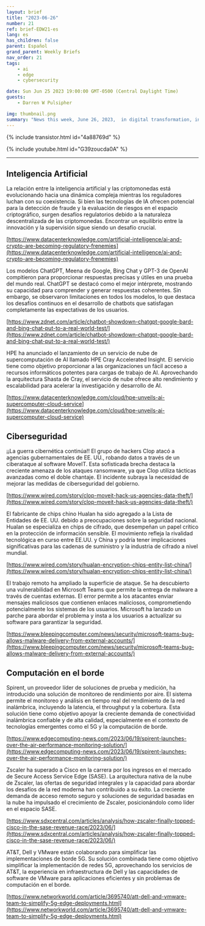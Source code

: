 ```yaml
---
layout: brief
title: "2023-06-26"
number: 21
ref: brief-EDW21-es
lang: es
has_children: false
parent: Español
grand_parent: Weekly Briefs
nav_order: 21
tags:
    - ai
    - edge
    - cybersecurity

date: Sun Jun 25 2023 19:00:00 GMT-0500 (Central Daylight Time)
guests:
    - Darren W Pulsipher

img: thumbnail.png
summary: "News this week, June 26, 2023,  in digital transformation, including increased attacks in the cyber war, everyone jumping onto the generative AI bandwagon, and virtualized radio area networks."
---
```


{% include transistor.html id="4a88769d" %}



{% include youtube.html id="G39zoucda0A" %}

---

## Inteligencia Artificial

La relación entre la inteligencia artificial y las criptomonedas está evolucionando hacia una dinámica compleja mientras los reguladores luchan con su coexistencia. Si bien las tecnologías de IA ofrecen potencial para la detección de fraude y la evaluación de riesgos en el espacio criptográfico, surgen desafíos regulatorios debido a la naturaleza descentralizada de las criptomonedas. Encontrar un equilibrio entre la innovación y la supervisión sigue siendo un desafío crucial.

[https://www.datacenterknowledge.com/artificial-intelligence/ai-and-crypto-are-becoming-regulatory-frenemies](https://www.datacenterknowledge.com/artificial-intelligence/ai-and-crypto-are-becoming-regulatory-frenemies)

Los modelos ChatGPT, Meena de Google, Bing Chat y GPT-3 de OpenAI compitieron para proporcionar respuestas precisas y útiles en una prueba del mundo real. ChatGPT se destacó como el mejor intérprete, mostrando su capacidad para comprender y generar respuestas coherentes. Sin embargo, se observaron limitaciones en todos los modelos, lo que destaca los desafíos continuos en el desarrollo de chatbots que satisfagan completamente las expectativas de los usuarios.

[https://www.zdnet.com/article/chatbot-showdown-chatgpt-google-bard-and-bing-chat-put-to-a-real-world-test/](https://www.zdnet.com/article/chatbot-showdown-chatgpt-google-bard-and-bing-chat-put-to-a-real-world-test/)

HPE ha anunciado el lanzamiento de un servicio de nube de supercomputación de AI llamado HPE Cray Accelerated Insight. El servicio tiene como objetivo proporcionar a las organizaciones un fácil acceso a recursos informáticos potentes para cargas de trabajo de AI. Aprovechando la arquitectura Shasta de Cray, el servicio de nube ofrece alto rendimiento y escalabilidad para acelerar la investigación y desarrollo de AI.

[https://www.datacenterknowledge.com/cloud/hpe-unveils-ai-supercomputer-cloud-service](https://www.datacenterknowledge.com/cloud/hpe-unveils-ai-supercomputer-cloud-service)

## Ciberseguridad

¡¡La guerra cibernética continúa!! El grupo de hackers Clop atacó a agencias gubernamentales de EE. UU., robando datos a través de un ciberataque al software MoveIT. Esta sofisticada brecha destaca la creciente amenaza de los ataques ransomware, ya que Clop utiliza tácticas avanzadas como el doble chantaje. El incidente subraya la necesidad de mejorar las medidas de ciberseguridad del gobierno.

[https://www.wired.com/story/clop-moveit-hack-us-agencies-data-theft/](https://www.wired.com/story/clop-moveit-hack-us-agencies-data-theft/)

El fabricante de chips chino Hualan ha sido agregado a la Lista de Entidades de EE. UU. debido a preocupaciones sobre la seguridad nacional. Hualan se especializa en chips de cifrado, que desempeñan un papel crítico en la protección de información sensible. El movimiento refleja la rivalidad tecnológica en curso entre EE.UU. y China y podría tener implicaciones significativas para las cadenas de suministro y la industria de cifrado a nivel mundial.

[https://www.wired.com/story/hualan-encryption-chips-entity-list-china/](https://www.wired.com/story/hualan-encryption-chips-entity-list-china/)

El trabajo remoto ha ampliado la superficie de ataque. Se ha descubierto una vulnerabilidad en Microsoft Teams que permite la entrega de malware a través de cuentas externas. El error permite a los atacantes enviar mensajes maliciosos que contienen enlaces maliciosos, comprometiendo potencialmente los sistemas de los usuarios. Microsoft ha lanzado un parche para abordar el problema y insta a los usuarios a actualizar su software para garantizar la seguridad.

[https://www.bleepingcomputer.com/news/security/microsoft-teams-bug-allows-malware-delivery-from-external-accounts/](https://www.bleepingcomputer.com/news/security/microsoft-teams-bug-allows-malware-delivery-from-external-accounts/)

## Computación en el borde

Spirent, un proveedor líder de soluciones de prueba y medición, ha introducido una solución de monitoreo de rendimiento por aire. El sistema permite el monitoreo y análisis en tiempo real del rendimiento de la red inalámbrica, incluyendo la latencia, el throughput y la cobertura. Esta solución tiene como objetivo apoyar la creciente demanda de conectividad inalámbrica confiable y de alta calidad, especialmente en el contexto de tecnologías emergentes como el 5G y la computación de borde.

[https://www.edgecomputing-news.com/2023/06/19/spirent-launches-over-the-air-performance-monitoring-solution/](https://www.edgecomputing-news.com/2023/06/19/spirent-launches-over-the-air-performance-monitoring-solution/)

Zscaler ha superado a Cisco en la carrera por los ingresos en el mercado de Secure Access Service Edge (SASE). La arquitectura nativa de la nube de Zscaler, las ofertas de seguridad integrales y la capacidad para abordar los desafíos de la red moderna han contribuido a su éxito. La creciente demanda de acceso remoto seguro y soluciones de seguridad basadas en la nube ha impulsado el crecimiento de Zscaler, posicionándolo como líder en el espacio SASE.

[https://www.sdxcentral.com/articles/analysis/how-zscaler-finally-topped-cisco-in-the-sase-revenue-race/2023/06/](https://www.sdxcentral.com/articles/analysis/how-zscaler-finally-topped-cisco-in-the-sase-revenue-race/2023/06/)

AT&T, Dell y VMware están colaborando para simplificar las implementaciones de borde 5G. Su solución combinada tiene como objetivo simplificar la implementación de redes 5G, aprovechando los servicios de AT&T, la experiencia en infraestructura de Dell y las capacidades de software de VMware para aplicaciones eficientes y sin problemas de computación en el borde.

[https://www.networkworld.com/article/3695740/att-dell-and-vmware-team-to-simplify-5g-edge-deployments.html](https://www.networkworld.com/article/3695740/att-dell-and-vmware-team-to-simplify-5g-edge-deployments.html)


